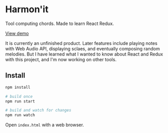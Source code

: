 # Harmon'it

Tool computing chords. Made to learn React Redux.

[View demo](https://clementrivaille.github.io/harmon-it/)

It is currently an unfinished product. Later features include playing notes with Web Audio API, displaying sclaes, and eventually composing random melodies. But I have learned what I wanted to know about React and Redux with this project, and I'm now working on other tools.

## Install

``` bash
npm install

# build once
npm run start

# build and watch for changes
npm run watch
```

Open `index.html` with a web browser.
